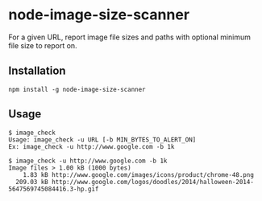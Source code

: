 node-image-size-scanner
=======================
For a given URL, report image file sizes and paths with optional minimum file size to report on.

## Installation ##
`npm install -g node-image-size-scanner`

## Usage ##
```
$ image_check
Usage: image_check -u URL [-b MIN_BYTES_TO_ALERT_ON]
Ex: image_check -u http://www.google.com -b 1k

$ image_check -u http://www.google.com -b 1k
Image files > 1.00 kB (1000 bytes)
    1.83 kB http://www.google.com/images/icons/product/chrome-48.png
  209.03 kB http://www.google.com/logos/doodles/2014/halloween-2014-5647569745084416.3-hp.gif
```